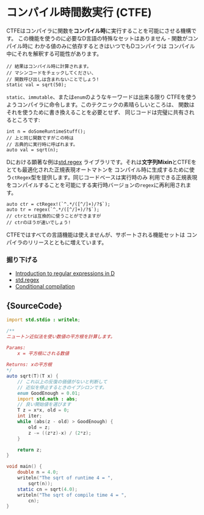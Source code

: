 # コンパイル時間数実行 (CTFE)

CTFEはコンパイラに関数を**コンパイル時**に実行することを可能にさせる機構です。
この機能を使うのに必要なD言語の特殊なセットはありません - 関数がコンパイル時に
わかる値のみに依存するときはいつでもDコンパイラは
コンパイル中にそれを解釈する可能性があります。

    // 結果はコンパイル時に計算されます。
    // マシンコードをチェックしてください、
    // 関数呼び出しは含まれないことでしょう!
    static val = sqrt(50);

`static`、`immutable`、または`enum`のようなキーワードは出来る限り
CTFEを使うようコンパイラに命令します。このテクニックの素晴らしいところは、
関数はそれを使うために書き換えることを必要とせず、
同じコードは完璧に共有されるところです:

    int n = doSomeRuntimeStuff();
    // 上と同じ関数ですがこの時は
    // 古典的に実行時に呼ばれます。
    auto val = sqrt(n);

Dにおける顕著な例は[std.regex](https://dlang.org/phobos/std_regex.html)
ライブラリです。それは**文字列Mixin**とCTFEをとても最適化された正規表現オートマトンを
コンパイル時に生成するために使う`ctRegex`型を提供します。同じコードベースは実行時のみ
利用できる正規表現をコンパイルすることを可能にする実行時バージョンの`regex`に再利用されます。

    auto ctr = ctRegex!(`^.*/([^/]+)/?$`);
    auto tr = regex(`^.*/([^/]+)/?$`);
    // ctrとtrは互換的に使うことができますが
    // ctrのほうが速いでしょう!

CTFEではすべての言語機能は使えませんが、サポートされる機能セットは
コンパイラのリリースとともに増えています。

### 掘り下げる

- [Introduction to regular expressions in D](https://dlang.org/regular-expression.html)
- [std.regex](https://dlang.org/phobos/std_regex.html)
- [Conditional compilation](https://dlang.org/spec/version.html)

## {SourceCode}

```d
import std.stdio : writeln;

/**
ニュートン近似法を使い数値の平方根を計算します。

Params:
    x = 平方根にされる数値
    
Returns: xの平方根
*/
auto sqrt(T)(T x) {
    // これ以上の反復の価値がないと判断して
    // 近似を停止するときのイプシロンです。
    enum GoodEnough = 0.01;
    import std.math : abs;
    // 良い開始値を選びます
    T z = x*x, old = 0;
    int iter;
    while (abs(z - old) > GoodEnough) {
        old = z;
        z -= ((z*z)-x) / (2*z);
    }

    return z;
}

void main() {
    double n = 4.0;
    writeln("The sqrt of runtime 4 = ",
        sqrt(n));
    static cn = sqrt(4.0);
    writeln("The sqrt of compile time 4 = ",
        cn);
}
```
